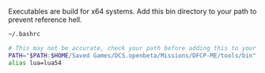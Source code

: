 Executables are build for x64 systems. Add this bin directory to your path to prevent reference hell.

```sh
~/.bashrc

# This may not be accurate, check your path before adding this to your rc file
PATH="$PATH:$HOME/Saved Games/DCS.openbeta/Missions/DFCP-ME/tools/bin"
alias lua=lua54
```